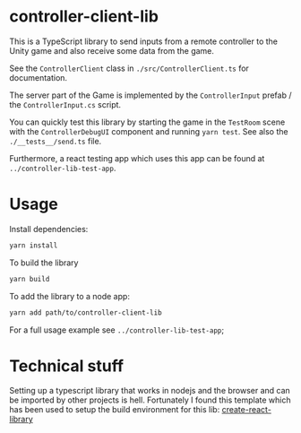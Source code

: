 # controller-client-lib

This is a TypeScript library to send inputs from a remote controller to the
Unity game and also receive some data from the game.

See the `ControllerClient` class in `./src/ControllerClient.ts` for
documentation.

The server part of the Game is implemented by the `ControllerInput` prefab /
the `ControllerInput.cs` script.

You can quickly test this library by starting the game in the `TestRoom` scene
with the `ControllerDebugUI` component and running `yarn test`.
See also the `./__tests__/send.ts` file.

Furthermore, a react testing app which uses this app can be found at
`../controller-lib-test-app`.

# Usage

Install dependencies:

```bash
yarn install
```

To build the library

```bash
yarn build
```

To add the library to a node app:

```bash
yarn add path/to/controller-client-lib
```

For a full usage example see `../controller-lib-test-app`;

# Technical stuff

Setting up a typescript library that works in nodejs and the browser and can be
imported by other projects is hell. Fortunately I found this template which
has been used to setup the build environment for this lib:
[create-react-library](https://github.com/transitive-bullshit/create-react-library)
